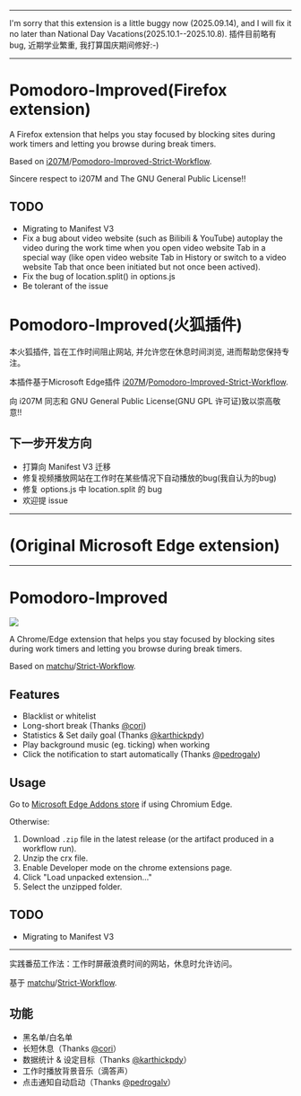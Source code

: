 ***
I'm sorry that this extension is a little buggy now (2025.09.14), and I will fix it no later than National Day Vacations(2025.10.1--2025.10.8).
插件目前略有bug, 近期学业繁重, 我打算国庆期间修好:-)
***
# Pomodoro-Improved(Firefox extension)

A Firefox extension that helps you stay focused by blocking sites during work timers and letting you browse during break timers.

Based on [i207M](https://github.com/i207M)/[Pomodoro-Improved-Strict-Workflow](https://github.com/i207M/Pomodoro-Improved-Strict-Workflow).

Sincere respect to i207M and The GNU General Public License!!

## TODO

- Migrating to Manifest V3
- Fix a bug about video website (such as Bilibili & YouTube) autoplay the video during the work time when you open video website Tab in a special way (like open video website Tab in History or switch to a video website Tab that once been initiated but not once been actived).
- Fix the bug of location.split() in options.js
- Be tolerant of the issue

# Pomodoro-Improved(火狐插件)

本火狐插件, 旨在工作时间阻止网站, 并允许您在休息时间浏览, 进而帮助您保持专注。

本插件基于Microsoft Edge插件 [i207M](https://github.com/i207M)/[Pomodoro-Improved-Strict-Workflow](https://github.com/i207M/Pomodoro-Improved-Strict-Workflow).

向 i207M 同志和 GNU General Public License(GNU GPL 许可证)致以崇高敬意!!

## 下一步开发方向

- 打算向 Manifest V3 迁移
- 修复视频播放网站在工作时在某些情况下自动播放的bug(我自认为的bug)
- 修复 options.js 中 location.split 的 bug
- 欢迎提 issue

***
# (Original Microsoft Edge extension)
***
# Pomodoro-Improved

[![](https://img.shields.io/badge/Edge-Install-blue)](https://microsoftedge.microsoft.com/addons/detail/aglnejhljfcgffkmhafficfaejjbcnji)

A Chrome/Edge extension that helps you stay focused by blocking sites during work timers and letting you browse during break timers.

Based on [matchu](https://github.com/matchu)/[Strict-Workflow](https://github.com/matchu/Strict-Workflow).

## Features

- Blacklist or whitelist
- Long-short break (Thanks [@cori](https://github.com/matchu/Strict-Workflow/pull/25))
- Statistics & Set daily goal (Thanks [@karthickpdy](https://github.com/matchu/Strict-Workflow/pull/61))
- Play background music (eg. ticking) when working
- Click the notification to start automatically (Thanks [@pedrogalv](https://github.com/matchu/Strict-Workflow/pull/65))

## Usage

Go to [Microsoft Edge Addons store](https://microsoftedge.microsoft.com/addons/detail/aglnejhljfcgffkmhafficfaejjbcnji) if using Chromium Edge.

Otherwise:

1. Download `.zip` file in the latest release (or the artifact produced in a workflow run).
2. Unzip the crx file.
3. Enable Developer mode on the chrome extensions page.
4. Click "Load unpacked extension..."
5. Select the unzipped folder.

## TODO

- Migrating to Manifest V3

---

实践番茄工作法：工作时屏蔽浪费时间的网站，休息时允许访问。

基于 [matchu](https://github.com/matchu)/[Strict-Workflow](https://github.com/matchu/Strict-Workflow).

## 功能

- 黑名单/白名单
- 长短休息（Thanks [@cori](https://github.com/matchu/Strict-Workflow/pull/25)）
- 数据统计 & 设定目标（Thanks [@karthickpdy](https://github.com/matchu/Strict-Workflow/pull/61)）
- 工作时播放背景音乐（滴答声）
- 点击通知自动启动（Thanks [@pedrogalv](https://github.com/matchu/Strict-Workflow/pull/65)）

